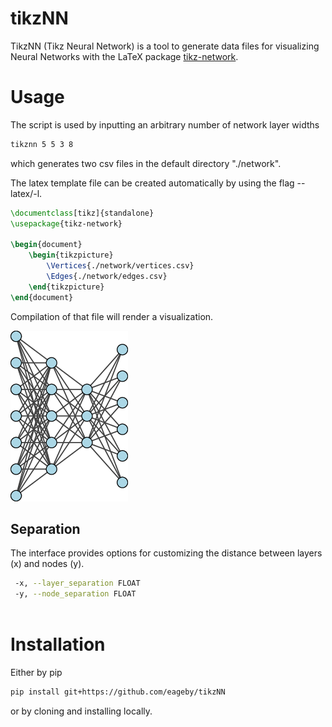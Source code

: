 # tikzNN
TikzNN (Tikz Neural Network) is a tool to generate data files for visualizing Neural Networks with the LaTeX package [tikz-network](https://ctan.org/pkg/tikz-network?lang=en).

# Usage
The script is used by inputting an arbitrary number of network layer widths
```bash
tikznn 5 5 3 8
```
which generates two csv files in the default directory "./network".

The latex template file can be created automatically by using the flag --latex/-l.
```latex
\documentclass[tikz]{standalone}
\usepackage{tikz-network}

\begin{document}
	\begin{tikzpicture}
		\Vertices{./network/vertices.csv}
		\Edges{./network/edges.csv}
	\end{tikzpicture}
\end{document}
```
Compilation of that file will render a visualization.

![Example of tikzNN](/example.png)

## Separation
The interface provides options for customizing the distance between layers (x) and nodes (y).
```bash
 -x, --layer_separation FLOAT
 -y, --node_separation FLOAT
 
```
# Installation
Either by pip
```bash
pip install git+https://github.com/eageby/tikzNN
```
or by cloning and installing locally.
